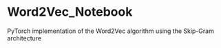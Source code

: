 # Word2Vec_Notebook
PyTorch implementation of the Word2Vec algorithm using the Skip-Gram architecture
